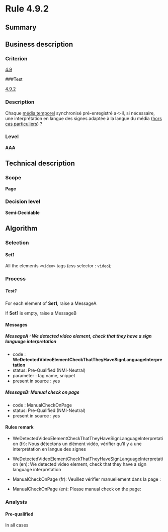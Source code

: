 # Rule 4.9.2

## Summary

## Business description

### Criterion

[4.9](http://references.modernisation.gouv.fr/rgaa/criteres.html#crit-4-9)

###Test

[4.9.2](http://references.modernisation.gouv.fr/rgaa/criteres.html#test-4-9-2)

### Description

Chaque <a href="http://references.modernisation.gouv.fr/rgaa/glossaire.html#mdia-temporel-type-son-vido-et-synchronis">m&eacute;dia temporel</a> synchronis&eacute; pr&eacute;-enregistr&eacute; a-t-il, si n&eacute;cessaire, une interpr&eacute;tation en langue des signes adapt&eacute;e &agrave; la langue du m&eacute;dia (<a href="http://references.modernisation.gouv.fr/rgaa/cas-particuliers.html#cp-4-1,4-2,4-3,4-5,4-7,4-9,4-11,4-13" title="Cas particuliers pour le crit&egrave;re 4.9">hors cas particuliers</a>) ?

### Level

**AAA**

## Technical description

### Scope

**Page**

### Decision level

**Semi-Decidable**

## Algorithm

### Selection

#### Set1

All the elements `<video>` tags (css selector : `video`);

### Process

##### Test1

For each element of **Set1**, raise a MessageA

If **Set1** is empty, raise a MessageB

#### Messages

##### MessageA : We detected video element, check that they have a sign language interpretation

-    code : **WeDetectedVideoElementCheckThatTheyHaveSignLanguageInterpretation** 
-    status: Pre-Qualified (NMI-Neutral)
-    parameter : tag name, snippet
-    present in source : yes

##### MessageB: Manual check on page

-   code : ManualCheckOnPage
-   status: Pre-Qualified (NMI-Neutral)
-   present in source : yes

#### Rules remark

 * WeDetectedVideoElementCheckThatTheyHaveSignLanguageInterpretation (fr): Nous d&eacute;tectons un &eacute;l&eacute;ment vid&eacute;o, v&eacute;rifier qu'il y a une interpr&eacute;tation en langue des signes
 * WeDetectedVideoElementCheckThatTheyHaveSignLanguageInterpretation (en): We detected video element, check that they have a sign language interpretation

 * ManualCheckOnPage (fr): Veuillez v&eacute;rifier manuellement dans la page :
 * ManualCheckOnPage (en): Please manual check on the page:

### Analysis

#### Pre-qualified

In all cases
